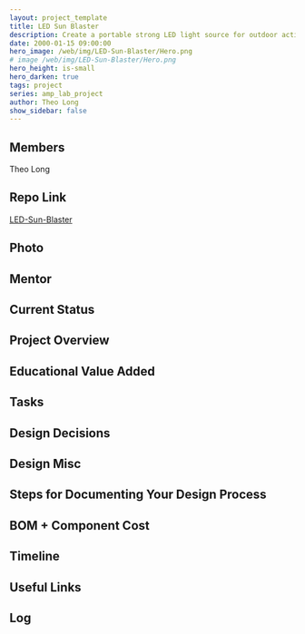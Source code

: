 ```yaml
---
layout: project_template
title: LED Sun Blaster
description: Create a portable strong LED light source for outdoor activity and other multi-purpose. Such light source can be used in camping, filming, offroading, illuminating jobsite and in even emergency situation.
date: 2000-01-15 09:00:00
hero_image: /web/img/LED-Sun-Blaster/Hero.png
# image /web/img/LED-Sun-Blaster/Hero.png
hero_height: is-small
hero_darken: true
tags: project
series: amp_lab_project
author: Theo Long
show_sidebar: false
---
```




## Members
Theo Long

## Repo Link
<a class="button is-link" href="https://github.com/Amp-Lab-at-VT/LED-Sun-Blaster" >LED-Sun-Blaster</a>

## Photo

## Mentor

## Current Status

## Project Overview


## Educational Value Added


## Tasks

## Design Decisions

## Design Misc

## Steps for Documenting Your Design Process

## BOM + Component Cost

## Timeline

## Useful Links

## Log
            